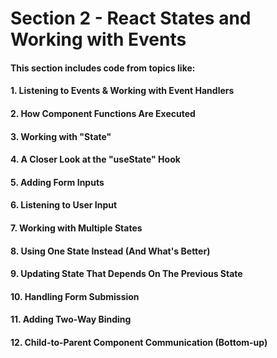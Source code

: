 # Section 2 - React States and Working with Events

#### This section includes code from topics like:

#### 1. Listening to Events & Working with Event Handlers

#### 2. How Component Functions Are Executed

#### 3. Working with "State"

#### 4. A Closer Look at the "useState" Hook

#### 5. Adding Form Inputs

#### 6. Listening to User Input

#### 7. Working with Multiple States

#### 8. Using One State Instead (And What's Better)

#### 9. Updating State That Depends On The Previous State

#### 10. Handling Form Submission

#### 11. Adding Two-Way Binding

#### 12. Child-to-Parent Component Communication (Bottom-up)